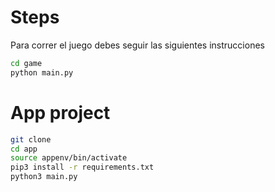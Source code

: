 # Steps

Para correr el juego debes seguir las siguientes instrucciones

```sh
cd game
python main.py
```

# App project
```sh
git clone
cd app
source appenv/bin/activate
pip3 install -r requirements.txt
python3 main.py
```